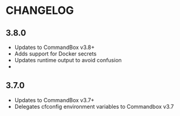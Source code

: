CHANGELOG
=========

## 3.8.0

- Updates to CommandBox v3.8+
- Adds support for Docker secrets
- Updates runtime output to avoid confusion
- 

## 3.7.0

- Updates to CommandBox v3.7+
- Delegates cfconfig environment variables to Commandbox v3.7